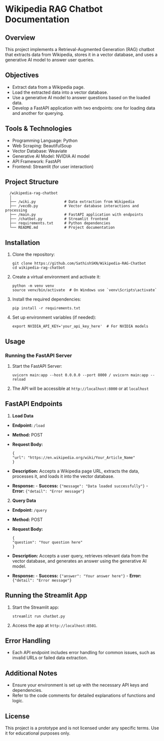 # Wikipedia RAG Chatbot Documentation

## Overview
This project implements a Retrieval-Augmented Generation (RAG) chatbot that extracts data from Wikipedia, stores it in a vector database, and uses a generative AI model to answer user queries.


## Objectives
- Extract data from a Wikipedia page.
- Load the extracted data into a vector database.
- Use a generative AI model to answer questions based on the loaded data.
- Develop a FastAPI application with two endpoints: one for loading data and another for querying.


## Tools & Technologies
- Programming Language: Python
- Web Scraping: BeautifulSoup
- Vector Database: Weaviate 
- Generative AI Model: NVIDIA AI model
- API Framework: FastAPI
- Frontend: Streamlit (for user interaction)


## Project Structure

      /wikipedia-rag-chatbot
      │
      ├── /wiki.py             # Data extraction from Wikipedia
      ├── /vecdb.py            # Vector database interactions and processing
      ├── /main.py             # FastAPI application with endpoints
      ├── /chatbot.py          # Streamlit frontend
      ├── requirements.txt     # Python dependencies
      └── README.md            # Project documentation


## Installation

1. Clone the repository:
   
       git clone https://github.com/SathishSKN/Wikipedia-RAG-Chatbot
       cd wikipedia-rag-chatbot

2. Create a virtual environment and activate it:

       python -m venv venv
       source venv/bin/activate  # On Windows use `venv\Scripts\activate`

3. Install the required dependencies:

       pip install -r requirements.txt

4. Set up environment variables (if needed):

       export NVIDIA_API_KEY='your_api_key_here'  # For NVIDIA models


## Usage
### Running the FastAPI Server

1. Start the FastAPI Server:

       uvicorn main:app --host 0.0.0.0 --port 8000 / uvicorn main:app --reload

2. The API will be accessible at `http://localhost:8000` or at `localhost`

## FastAPI Endpoints

1. **Load Data**
- **Endpoint:** `/load`
- **Method:** POST
- **Request Body:**

      {
      "url": "https://en.wikipedia.org/wiki/Your_Article_Name"
      }

- **Description:** Accepts a Wikipedia page URL, extracts the data, processes it, and loads it into the vector database.

- **Response:**
       - **Success:** `{"message": "Data loaded successfully"}`
       - **Error:** `{"detail": "Error message"}`

2. **Query Data**

- **Endpoint:** `/query`

- **Method:** POST

- **Request Body:**

      {
      "question": "Your question here"
      }

- **Description:** Accepts a user query, retrieves relevant data from the vector database, and generates an answer using the generative AI model.

- **Response:**
       - **Success:** `{"answer": "Your answer here"}`
       - **Error:** `{"detail": "Error message"}`


## Running the Streamlit App

1. Start the Streamlit app:

       streamlit run chatbot.py

2. Access the app at `http://localhost:8501`.


## Error Handling

- Each API endpoint includes error handling for common issues, such as invalid URLs or failed data extraction.


## Additional Notes

- Ensure your environment is set up with the necessary API keys and dependencies.
- Refer to the code comments for detailed explanations of functions and logic.


## License

This project is a prototype and is not licensed under any specific terms. Use it for educational purposes only.




